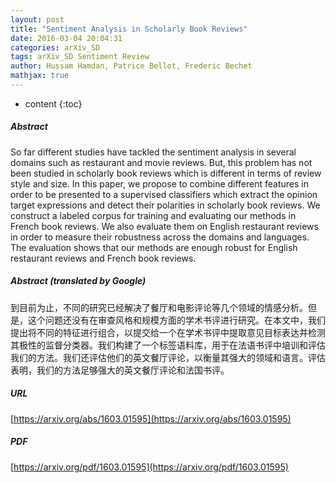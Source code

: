 ```yaml
---
layout: post
title: "Sentiment Analysis in Scholarly Book Reviews"
date: 2016-03-04 20:04:31
categories: arXiv_SD
tags: arXiv_SD Sentiment Review
author: Hussam Hamdan, Patrice Bellot, Frederic Bechet
mathjax: true
---
```


* content
{:toc}

##### Abstract
So far different studies have tackled the sentiment analysis in several domains such as restaurant and movie reviews. But, this problem has not been studied in scholarly book reviews which is different in terms of review style and size. In this paper, we propose to combine different features in order to be presented to a supervised classifiers which extract the opinion target expressions and detect their polarities in scholarly book reviews. We construct a labeled corpus for training and evaluating our methods in French book reviews. We also evaluate them on English restaurant reviews in order to measure their robustness across the domains and languages. The evaluation shows that our methods are enough robust for English restaurant reviews and French book reviews.

##### Abstract (translated by Google)
到目前为止，不同的研究已经解决了餐厅和电影评论等几个领域的情感分析。但是，这个问题还没有在审查风格和规模方面的学术书评进行研究。在本文中，我们提出将不同的特征进行组合，以提交给一个在学术书评中提取意见目标表达并检测其极性的监督分类器。我们构建了一个标签语料库，用于在法语书评中培训和评估我们的方法。我们还评估他们的英文餐厅评论，以衡量其强大的领域和语言。评估表明，我们的方法足够强大的英文餐厅评论和法国书评。

##### URL
[https://arxiv.org/abs/1603.01595](https://arxiv.org/abs/1603.01595)

##### PDF
[https://arxiv.org/pdf/1603.01595](https://arxiv.org/pdf/1603.01595)

